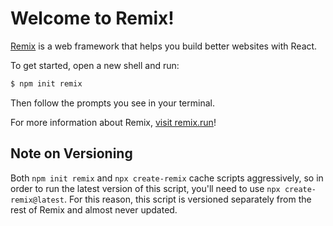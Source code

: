 # Welcome to Remix!

[Remix](https://remix.run) is a web framework that helps you build better
websites with React.

To get started, open a new shell and run:

```sh
$ npm init remix
```

Then follow the prompts you see in your terminal.

For more information about Remix, [visit remix.run](https://remix.run)!

## Note on Versioning

Both `npm init remix` and `npx create-remix` cache scripts aggressively, so in
order to run the latest version of this script, you'll need to use
`npx create-remix@latest`. For this reason, this script is versioned
separately from the rest of Remix and almost never updated.
